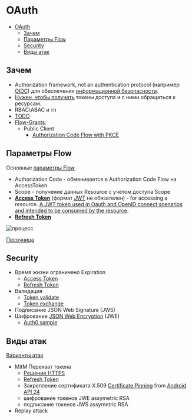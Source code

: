 # OAuth

- [OAuth](#oauth)
  - [Зачем](#зачем)
  - [Параметры Flow](#параметры-flow)
  - [Security](#security)
  - [Виды атак](#виды-атак)

## Зачем

- Authorization framework, not an authentication protocol (например [OIDC](oidc.md)) для обеспечения [информационной безопасности](../../arch/ability/security.md).
- [Нужен, чтобы получать](https://habr.com/ru/company/dataart/blog/311376/) токены доступа и с ними обращаться к ресурсам.
- RBAC\ABAC и тп
- [TODO](https://connect2id.com/learn/oauth-2)
- [Flow-Grants](oidc.md#flow-grant):
  - Public Client
    - [Authorization Code Flow with PKCE](oauth/oauth.flow.ACwithPKCE.md)

## Параметры Flow

Основные [параметры Flow](https://identityserver4.readthedocs.io/en/latest/quickstarts/1_client_credentials.html)

- Authorization Code - обменивается в Authorization Code Flow на AccessToken
- Scope - получение данных Resource с учетом доступа Scope
- [__Access Token__](oauth/oauth.access.token.md) (формат [JWT](../jwt.md) не обязателен) - for accessing a resource. [A JWT token used in Oauth and OpenID connect scenarios and intended to be consumed by the resource](https://auth0.com/blog/id-token-access-token-what-is-the-difference/).
- [__Refresh Token__](oauth/oauth.refresh.token.md)

![процесс](https://habrastorage.org/r/w1560/getpro/habr/post_images/c13/afc/ee5/c13afcee5226ddb135df9836d3321b17.png)

[Песочница](https://openidconnect.net/)

## Security

- Время жизни ограничено Expiration
  - [Access Token](oauth/oauth.access.token.md)
  - [Refresh Token](oauth/oauth.refresh.token.md)
- Валидация
  - [Token validate](oauth/oauth.validate.token.md)
  - [Token exchange](oauth/oauth.exchange.token.md)
- Подписание JSON Web Signature (JWS)
- Шифрование [JSON Web Encryption](https://www.rfc-editor.org/rfc/rfc7516) (JWE)
  - [Auth0 sample](https://auth0.com/docs/secure/tokens/access-tokens/json-web-encryption)

## Виды атак

[Варианты атак](https://habr.com/ru/company/alexhost/blog/536364/)

- MitM Перехват токена
  - [Решение HTTPS](https://cyberpolygon.com/ru/materials/security-of-json-web-tokens-jwt/)
  - [Refresh Token](oauth/oauth.refresh.token.md)
  - Закрепление сертификата X.509 [Certificate Pinning](https://approov.io/product/dynamic-cert-pinning) from [Android API 24](https://approov.io/blog/securing-https-with-certificate-pinning-on-android)
  - шифрование токенов JWE assymetric RSA
  - подписание токенов JWS assymetric RSA
- Replay attack
